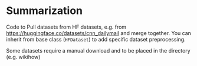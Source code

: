 # Summarization

Code to Pull datasets from HF datasets, e.g. from  https://huggingface.co/datasets/cnn_dailymail and merge together.
You can inherit from base class (```HFDataset```) to add specific dataset preprocessing.

Some datasets require a manual download and to be placed in the directory (e.g. wikihow)

